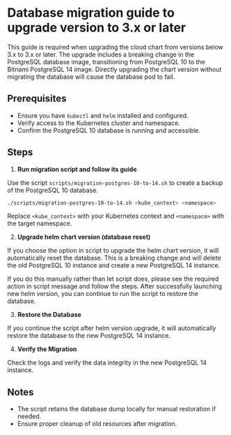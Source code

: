 # Database migration guide to upgrade version to 3.x or later

This guide is required when upgrading the cloud chart from versions below 3.x to 3.x or later. The upgrade includes a breaking change in the PostgreSQL database image, transitioning from PostgreSQL 10 to the Bitnami PostgreSQL 14 image. Directly upgrading the chart version without migrating the database will cause the database pod to fail.

## Prerequisites

- Ensure you have `kubectl` and `helm` installed and configured.
- Verify access to the Kubernetes cluster and namespace.
- Confirm the PostgreSQL 10 database is running and accessible.

## Steps

1. **Run migration script and follow its guide**

Use the script `scripts/migration-postgres-10-to-14.sh` to create a backup of the PostgreSQL 10 database.

```bash
./scripts/migration-postgres-10-to-14.sh <kube_context> <namespace>
```

Replace `<kube_context>` with your Kubernetes context and `<namespace>` with the target namespace.

2. **Upgrade helm chart version (database reset)**

If you choose the option in script to upgrade the helm chart version, it will automatically reset the database. This is a breaking change and will delete the old PostgreSQL 10 instance and create a new PostgreSQL 14 instance.

If you do this manually rather than let script does, please see the required action in script message and follow the steps. After successfully launching new helm version, you can continue to run the script to restore the database.

3. **Restore the Database**

If you continue the script after helm version upgrade, it will automatically restore the database to the new PostgreSQL 14 instance.

4. **Verify the Migration**

Check the logs and verify the data integrity in the new PostgreSQL 14 instance.

## Notes

- The script retains the database dump locally for manual restoration if needed.
- Ensure proper cleanup of old resources after migration.
